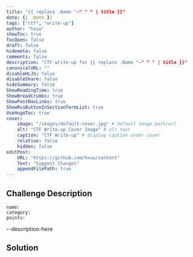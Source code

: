 ```yaml
---
title: "{{ replace .Name "-" " " | title }}"
date: {{ .Date }}
tags: ["ctf", "write-up"]
author: "hxuu"
showToc: true
TocOpen: false
draft: false
hidemeta: false
comments: false
description: "CTF write-up for {{ replace .Name "-" " " | title }}"
canonicalURL: ""
disableHLJS: false
disableShare: false
hideSummary: false
ShowReadingTime: true
ShowBreadCrumbs: true
ShowPostNavLinks: true
ShowRssButtonInSectionTermList: true
UseHugoToc: true
cover:
    image: "/images/default-cover.jpg" # default image path/url
    alt: "CTF Write-up Cover Image" # alt text
    caption: "CTF Write-up" # display caption under cover
    relative: false
    hidden: false
editPost:
    URL: "https://github.com/hxuu/content"
    Text: "Suggest Changes"
    appendFilePath: true
---
```


## Challenge Description

```
name:
category:
points:
```

--description-here

## Solution
